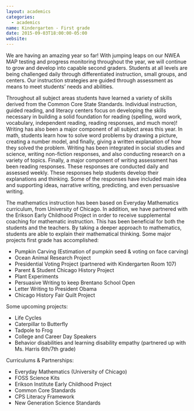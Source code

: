 ```yaml
---
layout: academics
categories: 
  - academics
name: Kindergarten - First grade
date: 2015-09-03T18:00:00-05:00
website: 
---
```

We are having an amazing year so far! With jumping leaps on our NWEA MAP
testing and progress monitoring throughout the year, we will continue to grow
and develop into capable second graders. Students at all levels are being
challenged daily through differentiated instruction, small groups, and centers.
Our instruction strategies are guided through assessment as means to meet
students’ needs and abilities.

Throughout all subject areas students have learned a variety of skills derived
from the Common Core State Standards. Individual instruction, guided reading,
and literacy centers focus on developing the skills necessary in building
a solid foundation for reading (spelling, word work, vocabulary,
independent reading, reading responses, and much more)!  Writing
has also been a major component of all subject areas this year. In math,
students learn how to solve word problems by drawing a picture, creating a
number model, and finally, giving a written explanation of how they solved
the problem. Writing has been integrated in social studies and science,
writing non-fiction responses, and also conducting research on a variety
of topics. Finally, a major component of writing assessment has been
reading responses. These responses are conducted daily and assessed
weekly. These responses help students develop their explanations and
thinking. Some of the responses have included main idea and supporting
ideas, narrative writing, predicting, and even persuasive writing.

The mathematics instruction has been based on Everyday Mathematics curriculum,
from University of Chicago. In addition, we have partnered with the Erikson
Early Childhood Project in order to receive supplemental coaching for
mathematic instruction. This has been beneficial for both the students and
the teachers. By taking a deeper approach to mathematics, students are able
to explain their mathematical thinking.  Some major projects first grade
has accomplished:

* Pumpkin Carving (Estimation of pumpkin seed & voting on face carving)
* Ocean Animal Research Project
* Presidential Voting Project (partnered with Kindergarten Room 107)
* Parent & Student Chicago History Project
* Plant Experiments
* Persuasive Writing to keep Brentano School Open
* Letter Writing to President Obama
* Chicago History Fair Quilt Project

Some upcoming projects:

* Life Cycles
* Caterpillar to Butterfly
* Tadpole to Frog
* College and Career Day Speakers
* Behavior disabilities and learning disability empathy (partnered up with Ms. Harris 6th/7th grade)

Curriculums & Partnerships:

* Everyday Mathematics (University of Chicago)
* FOSS Science Kits
* Erikson Institute Early Childhood Project
* Common Core Standards
* CPS Literacy Framework
* New Generation Science Standards
